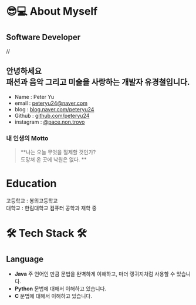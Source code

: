 # :sunglasses:💻 About Myself

## Software Developer
//<img src = ""/>

## 안녕하세요 <br>패션과 음악 그리고 미술을 사랑하는 개발자 유경철입니다.

- Name : Peter Yu
- email : peteryu24@naver.com
- blog : [blog.naver.com/peteryu24](https://blog.naver.com/peteryu24)
- Github : [github.com/peteryu24](https://github.com/peteryu24)
- instagram : [@pace.non.trovo](https://www.instagram.com/pace.non.trovo/)



### **내 인생의 Motto**
> **나는 오늘 무엇을 절제할 것인가?   <br>
도망쳐 온 곳에 낙원은 없다. **


# Education

고등학교 : 봉의고등학교  <br>
대학교 : 한림대학교 컴퓨터 공학과 재학 중  <br>


   
# 🛠 Tech Stack 🛠

## Language
- **Java** 주 언어인 만큼 문법을 완벽하게 이해하고, 마더 랭귀지처럼 사용할 수 있습니다.
- **Python** 문법에 대해서 이해하고 있습니다.
- **C** 문법에 대해서 이해하고 있습니다.


